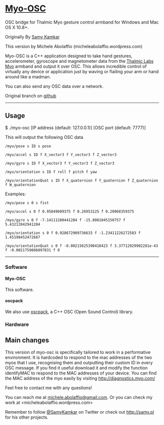 # [Myo-OSC](http://samy.pl/myo-osc/)

OSC bridge for Thalmic Myo gesture control armband for Windows and Mac OS X 10.8+.

Originally By [Samy Kamkar](http://samy.pl)

This version by Michele Abolaffio (micheleabolaffio.wordpress.com)

Myo-OSC is a C++ application designed to take hand gestures, accelerometer, gyroscope and magnetometer data from the [Thalmic Labs Myo](https://www.thalmic.com/en/myo/) armband and output it over OSC. This allows incredible control of virtually any device or application just by waving or flailing your arm or hand around like a madman.


You can also send any OSC data over a network.

Original branch on [github](http://samy.pl/myo-osc/)

------

## Usage
$ ./myo-osc [IP address (default: 127.0.0.1)] [OSC port (default: 7777)]

This will output the following OSC data

```
/myo/pose s ID s pose

/myo/accel s ID f X_vector3 f Y_vector3 f Z_vector3

/myo/gyro s ID f X_vector3 f Y_vector3 f Z_vector3

/myo/orientation s ID f roll f pitch f yaw

/myo/orientationQuat s ID f X_quaternion f Y_quaternion f Z_quaternion f W_quaternion
```



Examples:

```
/myo/pose s 0 s fist

/myo/accel s 0 f 0.95849609375 f 0.26953125 f 0.20068359375

/myo/gyro s 0 f -7.14111280441284 f -15.8081045150757 f 5.43212842941284

/myo/orientation s 0 f 0.928672909736633 f -1.23411226272583 f 1.45198452472687

/myo/orientationQuat s 0 f -0.00215625390410423 f 3.37712929902281e-43 f -0.0021759606897831 f 0
```


------

### Software

#### Myo-OSC
This software.

#### oscpack
We also use [oscpack](https://code.google.com/p/oscpack/), a C++ OSC (Open Sound Control) library.

### Hardware



## Main changes

This version of myo-osc is specifically tailored to work in a performative environment. It is hardcoded to respond to the mac addresses of the two myos that I use, recognising them and outputting their custom ID in every OSC message. 
If you find it useful download it and modify the function identifyMAC to respond to the MAC addresses of your device. 
You can find the MAC address of the myo easily by visiting http://diagnostics.myo.com/


Feel free to contact me with any questions!

You can reach me at <michele.abolaffio@gmail.com>.
Or you can check my work at <micheleabolaffio.wordpress.com>

Remember to follow [@SamyKamkar](https://twitter.com/samykamkar) on Twitter or check out <http://samy.pl> for his other projects.
